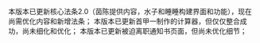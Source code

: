 本版本已更新核心法条2.0（茵陈提供内容，水子和睡睡构建界面和功能），现在尚需优化内容和新增法条；
本版本已更新首甲一制作的计算器，但仅仅整合成功，尚未细化和优化；
本版本已更新被迫离职通知书页面，但尚未优化细节；

